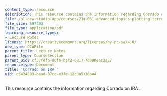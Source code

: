 ```yaml
---
content_type: resource
description: This resource contains the information regarding Corrado on IRA .
file: /ol-ocw-studio-app/courses/21g-061-advanced-topics-plotting-terror-in-european-culture-spring-2004/c6424803bead87cee3fe12c0a5310a44_MIT21G_061S04_lessing.pdf
file_size: 597403
file_type: application/pdf
learning_resource_types:
- Lecture Notes
license: https://creativecommons.org/licenses/by-nc-sa/4.0/
ocw_type: OCWFile
parent_title: Lecture Notes
parent_type: CourseSection
parent_uid: cf37fdfb-d0fb-baf2-6817-7d090eac2a27
resourcetype: Document
title: 'Corrado on IRA '
uid: c6424803-bead-87ce-e3fe-12c0a5310a44
---
```

This resource contains the information regarding Corrado on IRA .